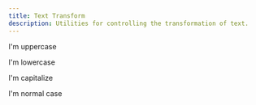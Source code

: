 ```yaml
---
title: Text Transform
description: Utilities for controlling the transformation of text.
---
```

<table-utility prefix="" property="text-transform" class="mb-lg"></table-utility>
<card-example>
	<div class="rounded-md bg-surface-1 px-sm">
		<p class="uppercase border-b border-alpha-1 p-sm">I'm uppercase</p>
		<p class="lowercase border-b border-alpha-1 p-sm">I'm lowercase</p>
		<p class="capitalize border-b border-alpha-1 p-sm">I'm capitalize</p>
		<p class="normal-case p-sm">I'm normal case</p>
	</div>
</card-example>